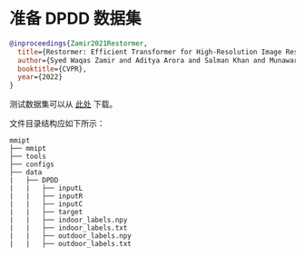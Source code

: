 # 准备 DPDD 数据集

<!-- [DATASET] -->

```bibtex
@inproceedings{Zamir2021Restormer,
  title={Restormer: Efficient Transformer for High-Resolution Image Restoration},
  author={Syed Waqas Zamir and Aditya Arora and Salman Khan and Munawar Hayat and Fahad Shahbaz Khan and Ming-Hsuan Yang},
  booktitle={CVPR},
  year={2022}
}
```

测试数据集可以从 [此处](https://drive.google.com/file/d/1dDWUQ_D93XGtcywoUcZE1HOXCV4EuLyw/) 下载。

文件目录结构应如下所示：

```text
mmipt
├── mmipt
├── tools
├── configs
├── data
|   ├── DPDD
|   |   ├── inputL
|   |   ├── inputR
|   |   ├── inputC
|   |   ├── target
|   |   ├── indoor_labels.npy
|   |   ├── indoor_labels.txt
|   |   ├── outdoor_labels.npy
|   |   ├── outdoor_labels.txt
```
